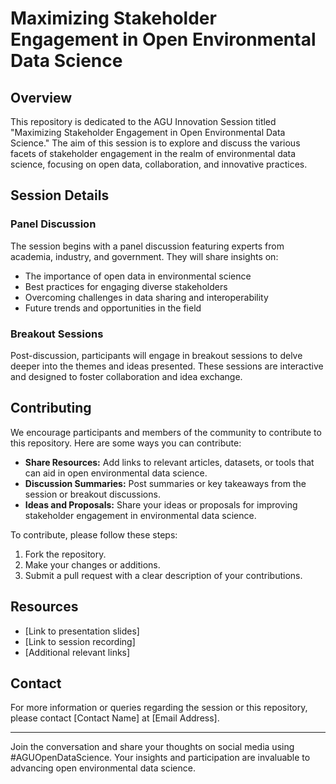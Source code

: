 # Maximizing Stakeholder Engagement in Open Environmental Data Science

## Overview

This repository is dedicated to the AGU Innovation Session titled "Maximizing Stakeholder Engagement in Open Environmental Data Science." The aim of this session is to explore and discuss the various facets of stakeholder engagement in the realm of environmental data science, focusing on open data, collaboration, and innovative practices.

## Session Details

### Panel Discussion

The session begins with a panel discussion featuring experts from academia, industry, and government. They will share insights on:

- The importance of open data in environmental science
- Best practices for engaging diverse stakeholders
- Overcoming challenges in data sharing and interoperability
- Future trends and opportunities in the field

### Breakout Sessions

Post-discussion, participants will engage in breakout sessions to delve deeper into the themes and ideas presented. These sessions are interactive and designed to foster collaboration and idea exchange.

## Contributing

We encourage participants and members of the community to contribute to this repository. Here are some ways you can contribute:

- **Share Resources:** Add links to relevant articles, datasets, or tools that can aid in open environmental data science.
- **Discussion Summaries:** Post summaries or key takeaways from the session or breakout discussions.
- **Ideas and Proposals:** Share your ideas or proposals for improving stakeholder engagement in environmental data science.

To contribute, please follow these steps:

1. Fork the repository.
2. Make your changes or additions.
3. Submit a pull request with a clear description of your contributions.

## Resources

- [Link to presentation slides]
- [Link to session recording]
- [Additional relevant links]

## Contact

For more information or queries regarding the session or this repository, please contact [Contact Name] at [Email Address].

---

Join the conversation and share your thoughts on social media using #AGUOpenDataScience. Your insights and participation are invaluable to advancing open environmental data science.

